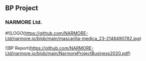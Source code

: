 ## BP Project
### NARMORE Ltd.
#![LOGO(https://github.com/NARMORE-Ltd/narmore.io/blob/main/mascarilla-medica_23-2148490782.jpg)


![BP Report(https://github.com/NARMORE-Ltd/narmore.io/blob/main/NarmoreProjectBusiness2020.pdf)
